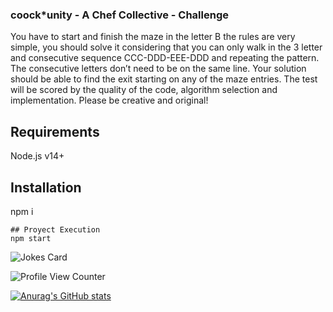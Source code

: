 ### coock*unity - A Chef Collective - Challenge

You have to start and finish the maze in the letter B
the rules are very simple, you should solve it considering that you can only walk in the 3 letter and 
consecutive sequence CCC-DDD-EEE-DDD and repeating the pattern. 
The consecutive letters don’t need to be on the same line. Your solution should be able to find the exit starting on any of the maze entries.
The test will be scored by the quality of the code, algorithm selection and implementation.
Please be creative and original!

## Requirements
Node.js v14+

## Installation
npm i
```
## Proyect Execution
npm start
```
![Jokes Card](https://readme-jokes.vercel.app/api)

![Profile View Counter](https://komarev.com/ghpvc/?username=Tanu-N-Prabhu)


[![Anurag's GitHub stats](https://github-readme-stats.vercel.app/api?username=kNightRunner)](https://github.com/anuraghazra/github-readme-stats)


